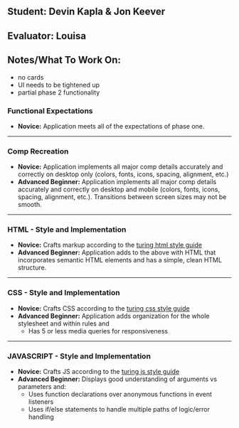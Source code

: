 ## Student: Devin Kapla & Jon Keever
## Evaluator: Louisa
## Notes/What To Work On:

- no cards
- UI needs to be tightened up
- partial phase 2 functionality

### Functional Expectations

* __Novice:__ Application meets all of the expectations of phase one.

------------------------------------------------------------------

### Comp Recreation

* __Novice:__ Application implements all major comp details accurately and correctly on desktop only (colors, fonts, icons, spacing, alignment, etc.)
* __Advanced Beginner:__ Application implements all major comp details accurately and correctly on desktop and mobile (colors, fonts, icons, spacing, alignment,  etc.). Transitions between screen sizes may not be smooth.

------------------------------------------------------------------

### HTML - Style and Implementation

* __Novice:__ Crafts markup according to the [turing html style guide](https://github.com/turingschool-examples/html)
* __Advanced Beginner:__ Application adds to the above with HTML that incorporates semantic HTML elements and has a simple, clean HTML structure.

------------------------------------------------------------------

### CSS - Style and Implementation

* __Novice:__ Crafts CSS according to the [turing css style guide](https://github.com/turingschool-examples/css)
* __Advanced Beginner:__ Application adds organization for the whole stylesheet and within rules and
  * Has 5 or less media queries for responsiveness

------------------------------------------------------------------

### JAVASCRIPT - Style and Implementation

* __Novice:__ Crafts JS according to the [turing js style guide](https://github.com/turingschool-examples/javascript/tree/master/es5)
* __Advanced Beginner:__ Displays good understanding of arguments vs parameters and:
  * Uses function declarations over anonymous functions in event listeners
  * Uses if/else statements to handle multiple paths of logic/error handling
